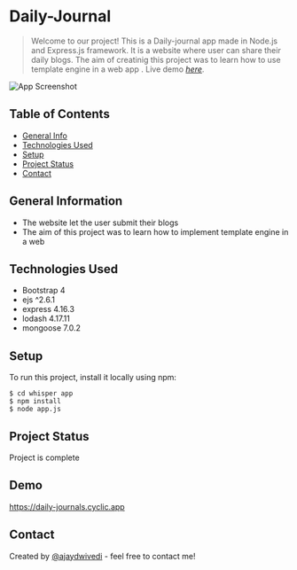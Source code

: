 # Daily-Journal
> Welcome to our project! This is a Daily-journal app made in Node.js and Express.js framework. It is a website where user can share their daily blogs. The aim of creatinig this project was to learn how to use template engine in a web app .
> Live demo [_here_](https://daily-journals.cyclic.app/). <!-- If you have the project hosted somewhere, include the link here. -->

![App Screenshot](https://raw.githubusercontent.com/Ajaydwivedi2/Daily-Journal/master/public/css/Daily-journal.png)

## Table of Contents
* [General Info](#general-information)
* [Technologies Used](#technologies-used)
* [Setup](#setup)
* [Project Status](#project-status)
* [Contact](#contact)


## General Information
- The website let the user submit their blogs
- The aim of this project was to learn how to implement template engine in a web


## Technologies Used
- Bootstrap 4
- ejs ^2.6.1
- express 4.16.3
- lodash 4.17.11
- mongoose 7.0.2


## Setup
To run this project, install it locally using npm:

```
$ cd whisper app
$ npm install
$ node app.js
```


## Project Status
Project is complete

## Demo

https://daily-journals.cyclic.app

## Contact
Created by [@ajaydwivedi](https://github.com/Ajaydwivedi2) - feel free to contact me!
